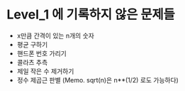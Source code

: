 # Level_1 에 기록하지 않은 문제들
* x만큼 간격이 있는 n개의 숫자
* 평균 구하기
* 핸드폰 번호 가리기
* 콜라츠 추측
* 제일 작은 수 제거하기
* 정수 제곱근 판별 (Memo. sqrt(n)은 n**(1/2) 로도 가능하다)